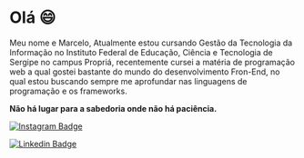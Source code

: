 # Olá    :smile:

Meu nome e Marcelo, Atualmente estou cursando Gestão da Tecnologia da Informação no Instituto Federal de Educação, Ciência e Tecnologia de Sergipe no campus Propriá, recentemente cursei a matéria de programação web a qual gostei bastante do mundo do desenvolvimento Fron-End, no qual estou buscando sempre me aprofundar nas linguagens de programação e os frameworks.

**Não há lugar para a sabedoria onde não há paciência.**

[![Instagram Badge](https://img.shields.io/badge/-Instagram-green?style=flat-square&logo=Instagram&logoColor=white&link=https://www.instagram.com/_marcelo.f/?hl=pt-br/)](https://www.instagram.com/_marcelo.f/?hl=pt-br/)

[![Linkedin Badge](https://img.shields.io/badge/-LinkedIn-blue?style=flat-square&logo=Linkedin&logoColor=white&link=https://br.linkedin.com/in/marcelo-henrique-doria-figueiredo-018518187/)](https://br.linkedin.com/in/marcelo-henrique-doria-figueiredo-018518187/)
